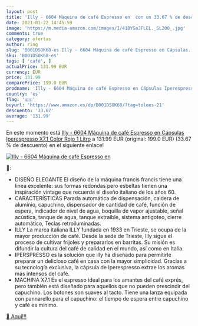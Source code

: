 ```yaml
---
layout: post
title: 'Illy - 6604 Máquina de café Espresso en  con un 33.67 % de descuento'
date: 2021-01-22 14:45:59
image: 'https://m.media-amazon.com/images/I/41BYSaJFLEL._SL200_.jpg'
comments: true
category: ofertas
author: ring
slug: 'B001DSOK68-es Illy - 6604 Máquina de café Espresso en Cápsulas...'
sku: 'B001DSOK68-es'
tags: [ 'café', ]
actualPrice: 131.99 EUR
currency: EUR
price: 131.99
comparePrice: 199.0 EUR
prodname: 'Illy - 6604 Máquina de café Espresso en Cápsulas Iperespresso  X7.1  Color Rojo  1 Litro'
country: 'es'
flag: '🇪🇸'
buyurl: 'https://www.amazon.es/dp/B001DSOK68/?tag=tolees-21'
descuento: '33.67'
average: '131.99'
---
```


En este momento está [Illy - 6604 Máquina de café Espresso en Cápsulas Iperespresso  X7.1  Color Rojo  1 Litro](https://www.amazon.es/dp/B001DSOK68/?tag=tolees-21) a 131.99 EUR (original: 199.0 EUR) (33.67 %  de descuento) en el siguiente enlace!

[![Illy - 6604 Máquina de café Espresso en ](https://m.media-amazon.com/images/I/41BYSaJFLEL._SL200_.jpg)](https://www.amazon.es/dp/B001DSOK68/?tag=tolees-21)

🔎:

- DISEÑO ELEGANTE El diseño de la máquina francis francis tiene una línea excelente: sus formas redondas pero esbeltas tienen una inspiración vintage que recuerda el diseño italiano de los años 60.
- CARACTERÍSTICAS Parada automática de dispensación, caldera de aluminio, capuchino, dispensador de cantidad de café, función de espera, indicador de nivel de agua, boquilla de vapor ajustable, señal acústica, tanque de agua, tanque extraíble, sistema antigoteo, cierre automático, Teclas retroiluminadas.
- ILLY La marca italiana ILLY fundada en 1933 en Trieste, se ocupa de la mayor producción de café. Desde la sede de Trieste, Illy sigue el proceso de cultivar frijoles y prepararlos en barritas. Su misión es difundir la cultura del café de calidad en el mundo, así como en Italia.
- IPERSPRESSO es la solución que illy ha diseñado para permitirle preparar un delicioso café en casa con la mayor simplicidad. Gracias a su tecnología exclusiva, la cápsula de Iperespresso extrae los aromas más intensos del café.
- MACHINA X7.1 Es el espresso ideal para los amantes del café exprés, pero también está diseñado para aquellos que no pueden prescindir del capuchino. Los botones son suaves al tacto. Tiene una lanza equipada con pannarello para el capuchino: el tiempo de espera entre capuchino y café es mínimo.

[🛒 Aquí!!!](https://www.amazon.es/dp/B001DSOK68/?tag=tolees-21)
